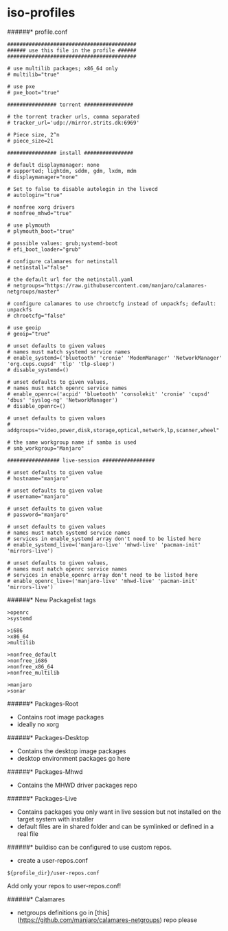 iso-profiles
==========================

######* profile.conf

~~~
##########################################
###### use this file in the profile ######
##########################################

# use multilib packages; x86_64 only
# multilib="true"

# use pxe
# pxe_boot="true"

################ torrent ################

# the torrent tracker urls, comma separated
# tracker_url='udp://mirror.strits.dk:6969'

# Piece size, 2^n
# piece_size=21

################ install ################

# default displaymanager: none
# supported; lightdm, sddm, gdm, lxdm, mdm
# displaymanager="none"

# Set to false to disable autologin in the livecd
# autologin="true"

# nonfree xorg drivers
# nonfree_mhwd="true"

# use plymouth
# plymouth_boot="true"

# possible values: grub;systemd-boot
# efi_boot_loader="grub"

# configure calamares for netinstall
# netinstall="false"

# the default url for the netinstall.yaml
# netgroups="https://raw.githubusercontent.com/manjaro/calamares-netgroups/master"

# configure calamares to use chrootcfg instead of unpackfs; default: unpackfs
# chrootcfg="false"

# use geoip
# geoip="true"

# unset defaults to given values
# names must match systemd service names
# enable_systemd=('bluetooth' 'cronie' 'ModemManager' 'NetworkManager' 'org.cups.cupsd' 'tlp' 'tlp-sleep')
# disable_systemd=()

# unset defaults to given values,
# names must match openrc service names
# enable_openrc=('acpid' 'bluetooth' 'consolekit' 'cronie' 'cupsd' 'dbus' 'syslog-ng' 'NetworkManager')
# disable_openrc=()

# unset defaults to given values
# addgroups="video,power,disk,storage,optical,network,lp,scanner,wheel"

# the same workgroup name if samba is used
# smb_workgroup="Manjaro"

################# live-session #################

# unset defaults to given value
# hostname="manjaro"

# unset defaults to given value
# username="manjaro"

# unset defaults to given value
# password="manjaro"

# unset defaults to given values
# names must match systemd service names
# services in enable_systemd array don't need to be listed here
# enable_systemd_live=('manjaro-live' 'mhwd-live' 'pacman-init' 'mirrors-live')

# unset defaults to given values,
# names must match openrc service names
# services in enable_openrc array don't need to be listed here
# enable_openrc_live=('manjaro-live' 'mhwd-live' 'pacman-init' 'mirrors-live')
~~~

######* New Packagelist tags

~~~
>openrc
>systemd

>i686
>x86_64
>multilib

>nonfree_default
>nonfree_i686
>nonfree_x86_64
>nonfree_multilib

>manjaro
>sonar
~~~

######* Packages-Root
* Contains root image packages
* ideally no xorg

######* Packages-Desktop
* Contains the desktop image packages
* desktop environment packages go here

######* Packages-Mhwd
* Contains the MHWD driver packages repo

######* Packages-Live
* Contains packages you only want in live session but not installed on the target system with installer
* default files are in shared folder and can be symlinked or defined in a real file

######* buildiso can be configured to use custom repos.

* create a user-repos.conf

~~~
${profile_dir}/user-repos.conf
~~~

Add only your repos to user-repos.conf!

######* Calamares
* netgroups definitions go in [this] (https://github.com/manjaro/calamares-netgroups) repo please
